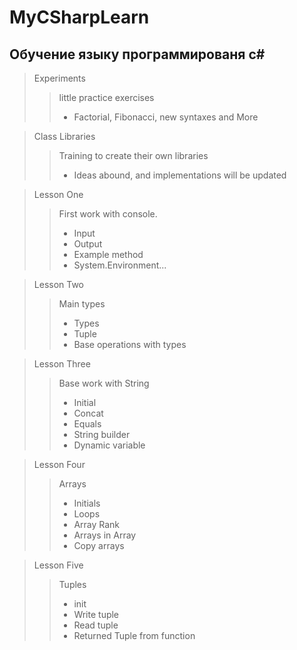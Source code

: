 # MyCSharpLearn

## Обучение языку программированя c#
> Experiments
> > little practice exercises
> > + Factorial, Fibonacci, new syntaxes and More

> Class Libraries
> > Training to create their own libraries
> > + Ideas abound, and implementations will be updated

> Lesson One
> > First work with console.
> > + Input
> > + Output
> > + Example method
> > + System.Environment...

> Lesson Two
> > Main types
> > + Types
> > + Tuple
> > + Base operations with types

> Lesson Three
> > Base work with String
> > + Initial
> > + Concat
> > + Equals
> > + String builder
> > + Dynamic variable

> Lesson Four
> > Arrays
> > + Initials
> > + Loops
> > + Array Rank
> > + Arrays in Array
> > + Copy arrays

> Lesson Five
> > Tuples
> > + init
> > + Write tuple
> > + Read tuple
> > + Returned Tuple from function
